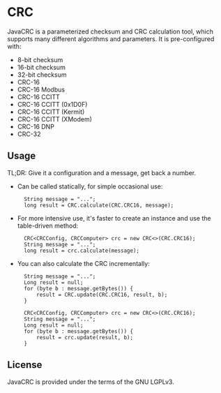 # CRC
JavaCRC is a parameterized checksum and CRC calculation tool, which supports
many different algorithms and parameters.  It is pre-configured with:

* 8-bit checksum
* 16-bit checksum
* 32-bit checksum
* CRC-16
* CRC-16 Modbus
* CRC-16 CCITT
* CRC-16 CCITT (0x1D0F)
* CRC-16 CCITT (Kermit)
* CRC-16 CCITT (XModem)
* CRC-16 DNP
* CRC-32

## Usage
TL;DR: Give it a configuration and a message, get back a number.

* Can be called statically, for simple occasional use:

		String message = "...";
		long result = CRC.calculate(CRC.CRC16, message);

* For more intensive use, it's faster to create an instance and use the
table-driven method:

		CRC<CRCConfig, CRCComputer> crc = new CRC<>(CRC.CRC16);
		String message = "...";
		long result = crc.calculate(message);

* You can also calculate the CRC incrementally:

		String message = "...";
		Long result = null;
		for (byte b : message.getBytes()) {
			result = CRC.update(CRC.CRC16, result, b);
		}

		CRC<CRCConfig, CRCComputer> crc = new CRC<>(CRC.CRC16);
		String message = "...";
		Long result = null;
		for (byte b : message.getBytes()) {
			result = crc.update(result, b);
		}

## License
JavaCRC is provided under the terms of the GNU LGPLv3.
